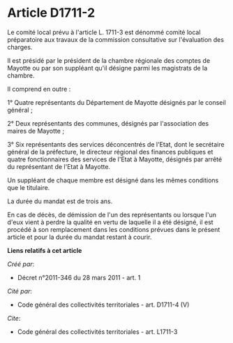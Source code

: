 # Article D1711-2

Le comité local prévu à l'article L. 1711-3 est dénommé comité local préparatoire aux travaux de la commission consultative
sur l'évaluation des charges.

Il est présidé par le président de la chambre régionale des comptes de Mayotte ou par son suppléant qu'il désigne parmi les
magistrats de la chambre.

Il comprend en outre :

1° Quatre représentants du Département de Mayotte désignés par le conseil général ;

2° Deux représentants des communes, désignés par l'association des maires de Mayotte ;

3° Six représentants des services déconcentrés de l'Etat, dont le secrétaire général de la préfecture, le directeur régional
des finances publiques et quatre fonctionnaires des services de l'Etat à Mayotte, désignés par arrêté du représentant de
l'Etat à Mayotte.

Un suppléant de chaque membre est désigné dans les mêmes conditions que le titulaire.

La durée du mandat est de trois ans.

En cas de décès, de démission de l'un des représentants ou lorsque l'un d'eux vient à perdre la qualité en vertu de laquelle
il a été désigné, il est procédé à son remplacement dans les conditions prévues dans le présent article et pour la durée du
mandat restant à courir.

**Liens relatifs à cet article**

_Créé par_:

  - Décret n°2011-346 du 28 mars 2011 - art. 1

_Cité par_:

  - Code général des collectivités territoriales - art. D1711-4 (V)

_Cite_:

  - Code général des collectivités territoriales - art. L1711-3
